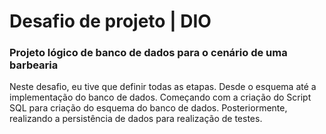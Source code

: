 # Desafio de projeto | DIO

### Projeto lógico de banco de dados para o cenário de uma barbearia
Neste desafio, eu tive que definir todas as etapas. Desde o esquema até a implementação do banco de dados.
Começando com a criação do Script SQL para criação do esquema do banco de dados. Posteriormente, realizando a persistência de dados para realização de testes.
